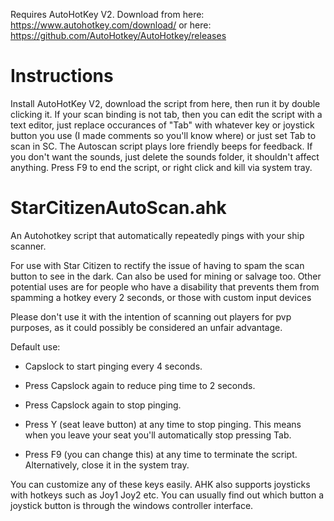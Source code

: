 Requires AutoHotKey V2. Download from here: https://www.autohotkey.com/download/ or here: https://github.com/AutoHotkey/AutoHotkey/releases

# Instructions
Install AutoHotKey V2, download the script from here, then run it by double clicking it. If your scan binding is not tab, then you can edit the script with a text editor, just replace occurances of "Tab" with whatever key or joystick button you use (I made comments so you'll know where) or just set Tab to scan in SC. The Autoscan script plays lore friendly beeps for feedback. If you don't want the sounds, just delete the sounds folder, it shouldn't affect anything. Press F9 to end the script, or right click and kill via system tray.

# StarCitizenAutoScan.ahk
An Autohotkey script that automatically repeatedly pings with your ship scanner. 

For use with Star Citizen to rectify the issue of having to spam the scan button to see in the dark. Can also be used for mining or salvage too. Other potential uses are for people who have a disability that prevents them from spamming a hotkey every 2 seconds, or those with custom input devices

Please don't use it with the intention of scanning out players for pvp purposes, as it could possibly be considered an unfair advantage.

Default use:

- Capslock to start pinging every 4 seconds.

- Press Capslock again to reduce ping time to 2 seconds.

- Press Capslock again to stop pinging.

- Press Y (seat leave button) at any time to stop pinging. This means when you leave your seat you'll automatically stop pressing Tab.

- Press F9 (you can change this) at any time to terminate the script. Alternatively, close it in the system tray.

You can customize any of these keys easily. AHK also supports joysticks with hotkeys such as Joy1 Joy2 etc. You can usually find out which button a joystick button is through the windows controller interface.

